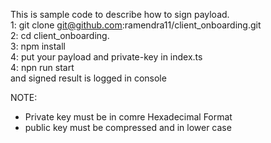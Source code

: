 This is sample code to describe how to sign payload.<br />
  1: git clone git@github.com:ramendra11/client_onboarding.git <br />
  2: cd client_onboarding. <br />
  3: npm install <br />
  4: put your payload and private-key in index.ts <br />
  4: npn run start <br />
and signed result is logged in console <br />


NOTE: 
* Private key must be in comre Hexadecimal Format <br />
* public key must be compressed and in lower case <br />

